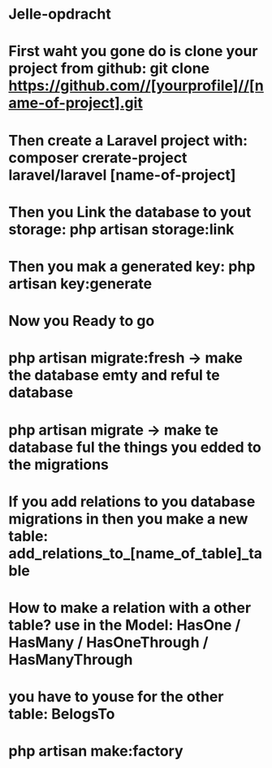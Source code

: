 # Jelle-opdracht

# First waht you gone do is clone your project from github: git clone https://github.com//[yourprofile]//[name-of-project].git

# Then create a Laravel project with: composer crerate-project laravel/laravel [name-of-project]

# Then you Link the database to yout storage: php artisan storage:link

# Then you mak a generated key: php artisan key:generate

# Now you Ready to go

# php artisan migrate:fresh -> make the database emty and reful te database
# php artisan migrate -> make te database ful the things you edded to the migrations

# If you add relations to you database migrations in then you make a new table: add_relations_to_[name_of_table]_table
# How to make a relation with a other table? use in the Model: HasOne / HasMany / HasOneThrough / HasManyThrough
# you have to youse for the other table: BelogsTo


# php artisan make:factory